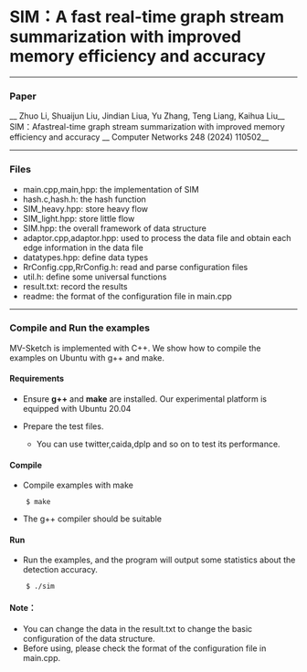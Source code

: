 # SIM：A fast real-time graph stream summarization with improved memory efficiency and accuracy

---
### Paper
__ Zhuo Li, Shuaijun Liu, Jindian Liua, Yu Zhang, Teng Liang, Kaihua Liu__
SIM：Afastreal-time graph stream summarization with improved memory efficiency and accuracy
__ Computer Networks 248 (2024) 110502__

---
### Files
- main.cpp,main,hpp: the implementation of SIM
- hash.c,hash.h: the hash function
- SIM_heavy.hpp: store heavy flow
- SIM_light.hpp: store little flow
- SIM.hpp: the overall framework of data structure
- adaptor.cpp,adaptor.hpp: used to process the data file and obtain each edge information in the data file
- datatypes.hpp: define data types
- RrConfig.cpp,RrConfig.h: read and parse configuration files
- util.h: define some universal functions
- result.txt: record the results
- readme: the format of the configuration file in main.cpp
---

### Compile and Run the examples
MV-Sketch is implemented with C++. We show how to compile the examples on
Ubuntu with g++ and make.

#### Requirements
- Ensure __g++__ and __make__ are installed.  Our experimental platform is
  equipped with Ubuntu 20.04

- Prepare the test files.
    - You can use twitter,caida,dplp and so on to test its performance.
      

#### Compile
- Compile examples with make

```
    $ make
```

- The g++ compiler should be suitable 


#### Run
- Run the examples, and the program will output some statistics about the detection accuracy. 

```
    $ ./sim
```

#### Note：
- You can change the data in the result.txt to change the basic configuration of the data structure.
- Before using, please check the format of the configuration file in main.cpp.
